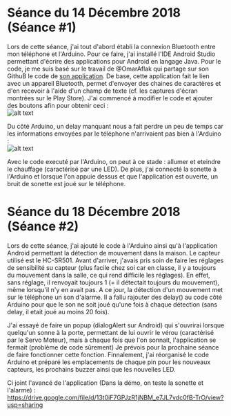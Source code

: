 # Séance du 14 Décembre 2018 (Séance #1)

Lors de cette séance, j'ai tout d'abord établi la connexion Bluetooth entre mon téléphone et l'Arduino. Pour ce faire, j'ai installé l'IDE Android Studio permettant d'écrire des applications pour Android en langage Java. Pour le code, je me suis basé sur le travail de @OmarAflak qui partage sur son GithuB le code de [son application](https://play.google.com/store/apps/details?id=me.aflak.bluetoothterminal). De base, cette application fait le lien avec un appareil Bluetooth, permet d'envoyer des chaines de caractères et d'en recevoir à l'aide d'un champ de texte (cf. les captures d'écran montrées sur le Play Store). J'ai commencé à modifier le code et ajouter des boutons afin pour obtenir ceci :
<br>
![alt text](https://github.com/LesDeuxM/Projet-Maison-Connectee/blob/master/Annexe/Screenshot_20181214-190624_Smart'%20House.jpg?raw=true "Screenshot de l'app")


Du côté Arduino, un delay manquant nous a fait perdre un peu de temps car les informations envoyées par le téléphone n'arrivaient pas bien à l'Arduino :<br> 
![alt text](https://github.com/LesDeuxM/Projet-Maison-Connectee/blob/master/Annexe/probl%C3%A8me_delay_14-12.PNG?raw=true "Problème de delay")


Avec le code executé par l'Arduino, on peut à ce stade : allumer et eteindre le chauffage (caractérisé par une LED).
De plus, j'ai connecté la sonette à l'Arduino et lorsque l'on appuie dessus et que l'application est ouverte, un bruit de sonette est joué sur le téléphone.


# Séance du 18 Décembre 2018 (Séance #2)
Lors de cette séance, j'ai ajouté le code à l'Arduino ainsi qu'à l'application Android permettant la détection de mouvement dans la maison. Le capteur utilisé est le HC-SR501. Avant d'arriver, j'avais pris soin de faire les réglages de sensibilité su capteur (plus facile chez soi car en classe, il y a toujours du mouvement dans la salle, ce qui rend difficile les réglages). En effet, sans réglage, il renvoyait toujours 1 (= il détectait toujours du mouvement), même lorsqu'il n'y en avait pas. A ce jour, la détection d'un mouvement met sur le téléphone un son d'alarme. Il a fallu rajouter des delay() au code côté Arduino pour que le son ne soit joué qu'une fois à chaque détection (sans delay, il etait joué au moins 20 fois). 

J'ai essayé de faire un popup (dialogAlert sur Android) qui s'ouvrirai lorsque quelqu'un sonne à la porte, permettant de lui ouvrir le vérou (caractérisé par le Servo Moteur), mais à chaque fois que l'on sonnait, l'application se fermait (problème de code sûrement) Je prévois pour la prochaine séance de faire fonctionner cette fonction.
Finnalement, j'ai réorganisé le code Arduino et préparé les emplacements de chaque pin pour les nouveaux capteurs, les prochains buzzer ainsi que les nouvelles LED.

Ci joint l'avancé de l'application (Dans la démo, on teste la sonette et l'alarme) : 
https://drive.google.com/file/d/13t0iF7GPJzR1jNBM_e7JL7vdc0fB-TrO/view?usp=sharing
